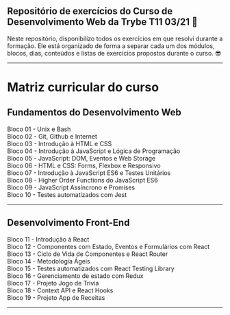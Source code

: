 ## Repositório de exercícios do Curso de Desenvolvimento Web da Trybe T11 03/21 🚀
  
Neste repositório, disponibilizo todos os exercícios em que resolvi durante a formação. Ele está organizado de forma a separar cada um dos módulos, blocos, dias, conteúdos e listas de exercícios propostos durante o curso. 😎
  
---
  
# Matriz curricular do curso  

## Fundamentos do Desenvolvimento Web  
Bloco 01 - Unix e Bash  
Bloco 02 - Git, Github e Internet  
Bloco 03 - Introdução à HTML e CSS  
Bloco 04 - Introdução à JavaScript e Lógica de Programação  
Bloco 05 - JavaScript: DOM, Eventos e Web Storage  
Bloco 06 - HTML e CSS: Forms, Flexbox e Responsivo  
Bloco 07 - Introdução à JavaScript ES6 e Testes Unitários  
Bloco 08 - Higher Order Functions do JavaScript ES6  
Bloco 09 - JavaScript Assíncrono e Promises  
Bloco 10 - Testes automatizados com Jest  
  
---
  
## Desenvolvimento Front-End  
Bloco 11 - Introdução à React  
Bloco 12 - Componentes com Estado, Eventos e Formulários com React  
Bloco 13 - Ciclo de Vida de Componentes e React Router  
Bloco 14 - Metodologia Ágeis  
Bloco 15 - Testes automatizados com React Testing Library  
Bloco 16 - Gerenciamento de estado com Redux  
Bloco 17 - Projeto Jogo de Trivia  
Bloco 18 - Context API e React Hooks  
Bloco 19 - Projeto App de Receitas  
  
---
